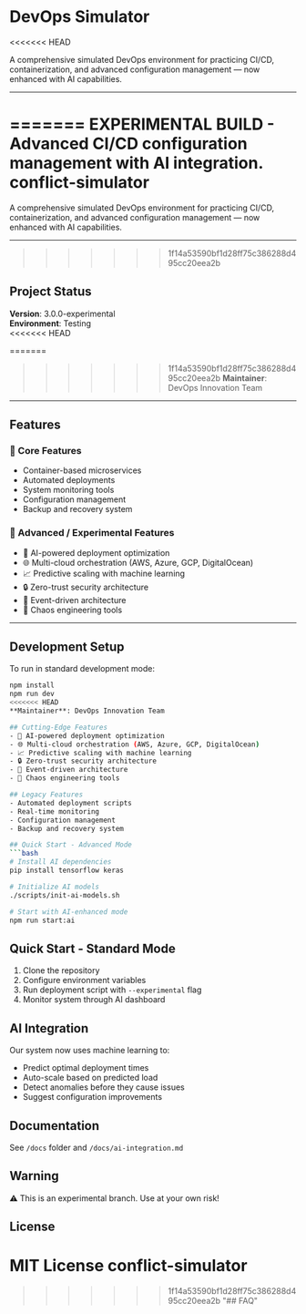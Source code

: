 # DevOps Simulator

<<<<<<< HEAD

A comprehensive simulated DevOps environment for practicing CI/CD, containerization, and advanced configuration management — now enhanced with AI capabilities.

---
=======
**EXPERIMENTAL BUILD** - Advanced CI/CD configuration management with AI integration.
conflict-simulator
=======
A comprehensive simulated DevOps environment for practicing CI/CD, containerization, and advanced configuration management — now enhanced with AI capabilities.

---
>>>>>>> 1f14a53590bf1d28ff75c386288d495cc20eea2b

## Project Status
**Version**: 3.0.0-experimental  
**Environment**: Testing  
<<<<<<< HEAD

=======
>>>>>>> 1f14a53590bf1d28ff75c386288d495cc20eea2b
**Maintainer**: DevOps Innovation Team  

---

## Features
### 🧩 Core Features
- Container-based microservices  
- Automated deployments  
- System monitoring tools  
- Configuration management  
- Backup and recovery system  

### 🚀 Advanced / Experimental Features
- 🤖 AI-powered deployment optimization  
- 🌐 Multi-cloud orchestration (AWS, Azure, GCP, DigitalOcean)  
- 📈 Predictive scaling with machine learning  
- 🔒 Zero-trust security architecture  
- 🌊 Event-driven architecture  
- 🎯 Chaos engineering tools  

---

## Development Setup
To run in standard development mode:
```bash
npm install
npm run dev
<<<<<<< HEAD
**Maintainer**: DevOps Innovation Team

## Cutting-Edge Features
- 🤖 AI-powered deployment optimization
- 🌐 Multi-cloud orchestration (AWS, Azure, GCP, DigitalOcean)
- 📈 Predictive scaling with machine learning
- 🔒 Zero-trust security architecture
- 🌊 Event-driven architecture
- 🎯 Chaos engineering tools

## Legacy Features
- Automated deployment scripts
- Real-time monitoring
- Configuration management
- Backup and recovery system

## Quick Start - Advanced Mode
```bash
# Install AI dependencies
pip install tensorflow keras

# Initialize AI models
./scripts/init-ai-models.sh

# Start with AI-enhanced mode
npm run start:ai
```

## Quick Start - Standard Mode
1. Clone the repository
2. Configure environment variables
3. Run deployment script with `--experimental` flag
4. Monitor system through AI dashboard

## AI Integration
Our system now uses machine learning to:
- Predict optimal deployment times
- Auto-scale based on predicted load
- Detect anomalies before they cause issues
- Suggest configuration improvements

## Documentation
See `/docs` folder and `/docs/ai-integration.md`

## Warning
⚠️ This is an experimental branch. Use at your own risk!

## License
MIT License conflict-simulator
=======
>>>>>>> 1f14a53590bf1d28ff75c386288d495cc20eea2b
"## FAQ" 
